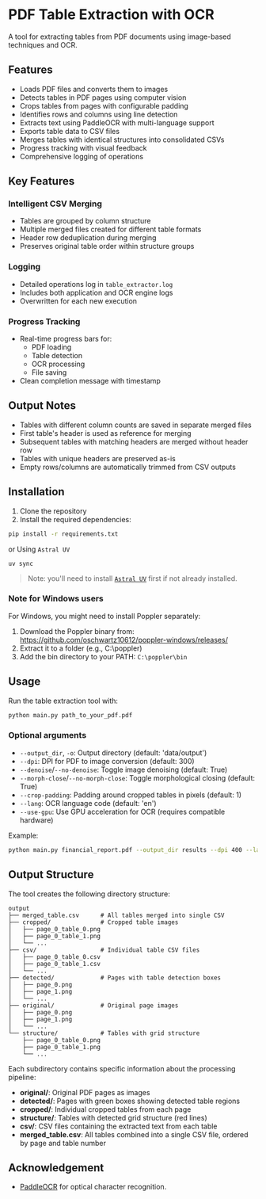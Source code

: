 # PDF Table Extraction with OCR

A tool for extracting tables from PDF documents using image-based techniques and OCR.

## Features

- Loads PDF files and converts them to images
- Detects tables in PDF pages using computer vision
- Crops tables from pages with configurable padding
- Identifies rows and columns using line detection
- Extracts text using PaddleOCR with multi-language support
- Exports table data to CSV files
- Merges tables with identical structures into consolidated CSVs
- Progress tracking with visual feedback
- Comprehensive logging of operations

## Key Features

### Intelligent CSV Merging
- Tables are grouped by column structure
- Multiple merged files created for different table formats
- Header row deduplication during merging
- Preserves original table order within structure groups

### Logging
- Detailed operations log in `table_extractor.log`
- Includes both application and OCR engine logs
- Overwritten for each new execution

### Progress Tracking
- Real-time progress bars for:
  - PDF loading
  - Table detection
  - OCR processing
  - File saving
- Clean completion message with timestamp

## Output Notes

- Tables with different column counts are saved in separate merged files
- First table's header is used as reference for merging
- Subsequent tables with matching headers are merged without header row
- Tables with unique headers are preserved as-is
- Empty rows/columns are automatically trimmed from CSV outputs

## Installation

1. Clone the repository
2. Install the required dependencies:

```bash
pip install -r requirements.txt
```
or Using `Astral UV`
```shell
uv sync
```
> Note: you'll need to install [`Astral UV`](https://docs.astral.sh/uv/getting-started/installation/) first if not already installed.

### Note for Windows users

For Windows, you might need to install Poppler separately:

1. Download the Poppler binary from: https://github.com/oschwartz10612/poppler-windows/releases/
2. Extract it to a folder (e.g., C:\poppler)
3. Add the bin directory to your PATH: `C:\poppler\bin`

## Usage

Run the table extraction tool with:

```bash
python main.py path_to_your_pdf.pdf
```

### Optional arguments

- `--output_dir`, `-o`: Output directory (default: 'data/output')
- `--dpi`: DPI for PDF to image conversion (default: 300)
- `--denoise`/`--no-denoise`: Toggle image denoising (default: True)
- `--morph-close`/`--no-morph-close`: Toggle morphological closing (default: True)
- `--crop-padding`: Padding around cropped tables in pixels (default: 1)
- `--lang`: OCR language code (default: 'en')
- `--use-gpu`: Use GPU acceleration for OCR (requires compatible hardware)

Example:

```bash
python main.py financial_report.pdf --output_dir results --dpi 400 --lang en --use-gpu
```

## Output Structure

The tool creates the following directory structure:

```
output
├── merged_table.csv      # All tables merged into single CSV
├── cropped/              # Cropped table images
│   ├── page_0_table_0.png
│   ├── page_0_table_1.png
│   └── ...
├── csv/                  # Individual table CSV files
│   ├── page_0_table_0.csv
│   ├── page_0_table_1.csv
│   └── ...
├── detected/             # Pages with table detection boxes
│   ├── page_0.png
│   ├── page_1.png
│   └── ...
├── original/             # Original page images
│   ├── page_0.png
│   ├── page_1.png
│   └── ...
└── structure/            # Tables with grid structure
    ├── page_0_table_0.png
    ├── page_0_table_1.png
    └── ...
```

Each subdirectory contains specific information about the processing pipeline:

- **original/**: Original PDF pages as images
- **detected/**: Pages with green boxes showing detected table regions
- **cropped/**: Individual cropped tables from each page
- **structure/**: Tables with detected grid structure (red lines)
- **csv/**: CSV files containing the extracted text from each table
- **merged_table.csv**: All tables combined into a single CSV file, ordered by page and table number

## Acknowledgement

- [PaddleOCR](https://github.com/PaddlePaddle/PaddleOCR) for optical character recognition.